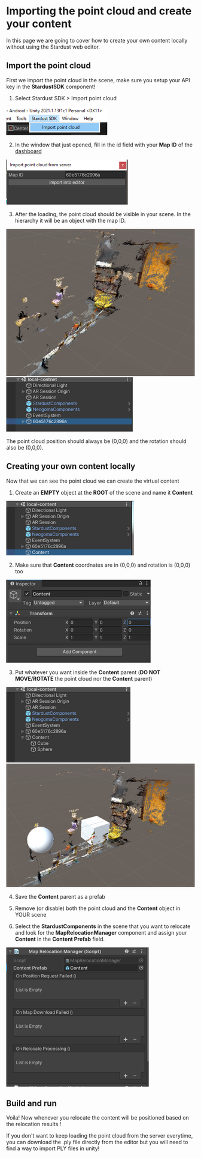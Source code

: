 # Importing the point cloud and create your content

In this page we are going to cover how to create your own content locally without using the Stardust web editor.

## Import the point cloud

First we import the point cloud in the scene, make sure you setup your API key in the **StardustSDK** component!

1. Select Stardust SDK > Import point cloud

![Import point cloud](img/no_editor/import_point_cloud_menu.png)

2. In the window that just opened, fill in the id field with your **Map ID** of the [dashboard](https://stardust.neogoma.com/map_list)

![Filling in the field](img/no_editor/importing_window.png)

3. After the loading, the point cloud should be visible in your scene. In the hierarchy it will be an object with the map ID.

![Point cloud in scene](img/no_editor/scene_imported.png) ![Scene layout](img/no_editor/scene_imported_layout.png) 

The point cloud position should always be (0,0,0) and the rotation should also be (0,0,0). 

## Creating your own content locally

Now that we can see the point cloud we can create the virtual content

1. Create an **EMPTY** object at the **ROOT** of the scene and name it __Content__

![Creating object at root](img/no_editor/content_ready.png)

2. Make sure that __Content__ coordnates are in (0,0,0) and rotation is (0,0,0) too

![Creating object at root](img/no_editor/content_inspector.png)

3. Put whatever you want inside the __Content__ parent (**DO NOT MOVE/ROTATE** the point cloud nor the __Content__ parent)

![Adding content hierarchy](img/no_editor/adding_content_hierarchy.png) ![Adding content scene](img/no_editor/adding_content_scene.png) 

4. Save the __Content__ parent as a prefab

5. Remove (or disable) both the point cloud and the __Content__ object in YOUR scene

6. Select the **StardustComponents** in the scene that you want to relocate and look for the **MapRelocationManager** component and assign your __Content__ in the __Content Prefab__ field.

![Content assigned](img/no_editor/content_assigned.png)


## Build and run

Voila! Now whenever you relocate the content will be positioned based on the relocation results ! 

If you don't want to keep loading the point cloud from the server everytime, you can download the .ply file directly from the editor but you will need to find a way to import PLY files in unity!